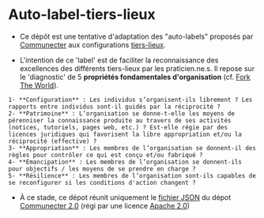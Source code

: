 # Auto-label-tiers-lieux

- Ce dépôt est une tentative d'adaptation des "auto-labels" proposés par [Communecter](http://communecter.org) aux configurations [tiers-lieux](http://movilab.org/index.php?title=Définition_des_Tiers_Lieux).

- L'intention de ce 'label' est de faciliter la reconnaissance des excellences des différents tiers-lieux par les praticien.ne.s. Il repose sur le 'diagnostic' de 5 **propriétés fondamentales d'organisation** (cf. [Fork The World](https://nicolasloubet.gitbooks.io/fork-the-world)).

```
1- **Configuration** : Les individus s’organisent-ils librement ? Les rapports entre individus sont-il guidés par la réciprocité ?
2- **Patrimoine** : L’organisation se donne-t-elle les moyens de pérenniser la connaissance produite au travers de ses activités (notices, tutoriels, pages web, etc.) ? Est-elle régie par des licences juridiques qui favorisent la libre appropriation et/ou la réciprocité (effective) ?
3- **Appropriation** : Les membres de l’organisation se donnent-il des règles pour contrôler ce qui est conçu et/ou fabriqué ?
4- **Emancipation** : Les membres de l’organisation se donnent-ils pour objectifs / les moyens de se prendre en charge ?
5- **Résilience** : Les membres de l’organisation sont-ils capables de se reconfigurer si les conditions d'action changent ?
```

- À ce stade, ce dépot réunit uniquement le [fichier JSON](https://github.com/pixelhumain/co2/blob/master/views/chart/json/commons.json) du dépot [Communecter 2.0](https://github.com/pixelhumain/co2) (régi par une  licence [Apache 2.0](https://github.com/pixelhumain/co2/blob/master/LICENSE))


